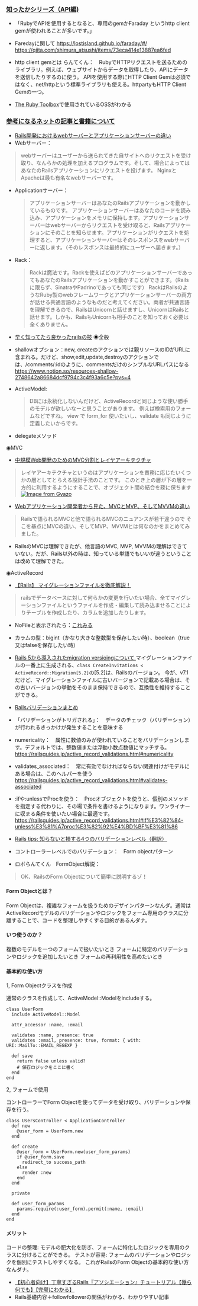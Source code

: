 ### [知ったかシリーズ（API編)](https://school.runteq.jp/v2/mypage/helps/articles/api_outline?gretel_word=%E8%A3%9C%E8%B6%B3%E3%83%BB%E4%BA%88%E5%82%99%E7%9F%A5%E8%AD%98)
- 「RubyでAPIを使用するとなると、専用のgemかFaraday というhttp client gemが使われることが多いです。」
- Faredayに関して
https://lostisland.github.io/faraday/#/
https://qiita.com/shimura_atsushi/items/73eca414e13887ea6fed
- http client gemとは
らんてくん：　RubyでHTTPリクエストを送るためのライブラリ。例えば、ウェブサイトからデータを取得したり、APIにデータを送信したりするのに使う。
APIを使用する際にHTTP Client Gemは必須ではなく、net/httpという標準ライブラリも使える。httpartyもHTTP Client Gemの一つ。

 - [The Ruby Toolbox](https://www.ruby-toolbox.com/categories/http_clients)で使用されているOSSがわかる


### [参考になるネットの記事と書籍について](https://school.runteq.jp/v2/mypage/helps/articles/summary_reference?gretel_word=%E8%A3%9C%E8%B6%B3%E3%83%BB%E4%BA%88%E5%82%99%E7%9F%A5%E8%AD%98)
- [Rails開発におけるwebサーバーとアプリケーションサーバーの違い](https://qiita.com/jnchito/items/3884f9a2ccc057f8f3a3)
- Webサーバー：
 > webサーバーはユーザーから送られてきた自サイトへのリクエストを受け取り、なんらかの処理を加えるプログラムです。そして、場合によってはあなたのRailsアプリケーションにリクエストを投げます。 NginxとApacheは最も有名なwebサーバーです。
- Applicationサーバー：
  >アプリケーションサーバーはあなたのRailsアプリケーションを動かしているものです。 アプリケーションサーバーはあなたのコードを読み込み、アプリケーションをメモリに保持します。アプリケーションサーバーはwebサーバーからリクエストを受け取ると、Railsアプリケーションにそのことを知らせます。アプリケーションがリクエストを処理すると、アプリケーションサーバーはそのレスポンスをwebサーバーに返します。（そのレスポンスは最終的にユーザーへ届きます。）
- Rack：
  >Rackは魔法です。Rackを使えばどのアプリケーションサーバーであってもあなたのRailsアプリケーションを動かすことができます。（Railsに限らず、SinatraやPadrinoであっても同じです）
RackはRailsのようなRuby製のwebフレームワークとアプリケーションサーバーの両方が話せる共通言語のようなものだと考えてください。両者が共通言語を理解できるので、RailsはUnicornと話せますし、UnicornはRailsと話せます。しかも、RailsもUnicornも相手のことを知っておく必要は全くありません。

- [早く知ってたら良かったrailsの技](https://qiita.com/k-shogo/items/5bbc23e1d0dd0ad3a8a2)
◉全般
- shallowオプション：new, createのアクションでは親リソースのIDがURLに含まれる。だけど、show,edit,update,destroyのアクションでは、/comments/:idのように、commentsだけのシンプルなURLパスになる https://www.notion.so/resources-shallow-2748642a86684dcf9794c3c4f93a6c5e?pvs=4
- ActiveModel:
  >DBには永続化しないんだけど、ActiveRecordと同じような使い勝手のモデルが欲しいなーと思うことがあります。
例えば検索用のフォームなどですね。
view で form_for 使いたいし、validate も同じように定義したいからです。
- delegateメソッド

◉MVC
- [中規模Web開発のためのMVC分割とレイヤアーキテクチャ](https://qiita.com/yuku_t/items/961194a5443b618a4cac)
>レイヤアーキテクチャというのはアプリケーションを責務に応じたいくつかの層としてとらえる設計手法のことです。
>このとき上の層が下の層を一方的に利用するようにすることで、オブジェクト間の結合を疎に保ちます
[![Image from Gyazo](https://i.gyazo.com/17a3b357d6354e4e468e526a71cd6f01.png)](https://gyazo.com/17a3b357d6354e4e468e526a71cd6f01)

- [Webアプリケーション開発者から見た、MVCとMVP、そしてMVVMの違い](https://qiita.com/shinkuFencer/items/f2651073fb71416b6cd7)
>Railsで語られるMVCと他で語られるMVCのニュアンスが若干違うので
そこを基点にMVCの違い、そしてMVP、MVVMとは何なのかをまとめてみました。
- RailsのMVCは理解できたが、他言語のMVC, MVP, MVVMの理解はできていない。だが、Rails以外の時は、知っている単語でもいいが違うということは改めて理解できた。

◉ActiveRecord
- [【Rails】 マイグレーションファイルを徹底解説！](https://pikawaka.com/rails/migration)
> railsでデータベースに対して何らかの変更を行いたい場合、全てマイグレーションファイルというファイルを作成・編集して読み込ませることによりテーブルを作成したり、カラムを追加したりします。
- NoFileと表示されたら：[これみる](https://pikawaka.com/rails/migration#%E9%96%93%E9%81%95%E3%81%A3%E3%81%A6%E5%89%8A%E9%99%A4%E3%81%97%E3%81%A6%E3%81%97%E3%81%BE%E3%81%A3%E3%81%9F%E3%82%89)
- カラムの型：bigint（かなり大きな整数型を保存したい時）、boolean（true又はfalseを保存したい時）

- [Rails 5から導入されたmigration versioingについて
](https://y-yagi.tumblr.com/post/137935511450/rails-5%E3%81%8B%E3%82%89%E5%B0%8E%E5%85%A5%E3%81%95%E3%82%8C%E3%81%9Fmigration-versioing%E3%81%AB%E3%81%A4%E3%81%84%E3%81%A6)
マイグレーションファイルの一番上に生成される、```class CreateInvitations < ActiveRecord::Migration[5.2]```の[5.2]は、Railsのバージョン。
今が、v7.1だけど、マイグレーションファイルに古いバージョンで記載ある場合は、その古いバージョンの挙動をそのまま保持できるので、互換性を維持することができる。

- [Railsバリデーションまとめ](https://qiita.com/h1kita/items/772b81a1cc066e67930e)
- 「バリデーションがトリガされる」：　データのチェック（バリデーション）が行われるきっかけが発生することを意味する

- numericality：　属性に数値のみが使われていることをバリデーションします。デフォルトでは、整数値または浮動小数点数値にマッチする。https://railsguides.jp/active_record_validations.html#numericality
- validates_associated：　常に有効でなければならない関連付けがモデルにある場合は、このヘルパーを使う
  https://railsguides.jp/active_record_validations.html#validates-associated
- :ifや:unlessでProcを使う：　Procオブジェクトを使うと、個別のメソッドを指定する代わりに、その場で条件を書けるようになります。ワンライナーに収まる条件を使いたい場合に最適です。https://railsguides.jp/active_record_validations.html#if%E3%82%84-unless%E3%81%A7proc%E3%82%92%E4%BD%BF%E3%81%86


- [Rails tips: 知らないと損する4つのバリデーションレベル（翻訳）](https://techracho.bpsinc.jp/hachi8833/2021_12_02/55771)
- コントローラーレベルでのバリデーション：　Form objectパターン

- ロボらんてくん　FormObject解説：
>OK、RailsのForm Objectについて簡単に説明するゾ！

#### Form Objectとは？
Form Objectは、複雑なフォームを扱うためのデザインパターンなんダ。通常はActiveRecordモデルのバリデーションやロジックをフォーム専用のクラスに分離することで、コードを整理しやすくする目的があるんダナ。

#### いつ使うのか？
複数のモデルを一つのフォームで扱いたいとき
フォームに特定のバリデーションやロジックを追加したいとき
フォームの再利用性を高めたいとき
#### 基本的な使い方
1,  Form Objectクラスを作成

通常のクラスを作成して、ActiveModel::Modelをincludeする。
```
class UserForm
  include ActiveModel::Model

  attr_accessor :name, :email

  validates :name, presence: true
  validates :email, presence: true, format: { with: URI::MailTo::EMAIL_REGEXP }

  def save
    return false unless valid?
    # 保存ロジックをここに書く
  end
end
```
2,  フォームで使用

コントローラーでForm Objectを使ってデータを受け取り、バリデーションや保存を行う。
```
class UsersController < ApplicationController
  def new
    @user_form = UserForm.new
  end

  def create
    @user_form = UserForm.new(user_form_params)
    if @user_form.save
      redirect_to success_path
    else
      render :new
    end
  end

  private

  def user_form_params
    params.require(:user_form).permit(:name, :email)
  end
end
```

#### メリット
コードの整理: モデルの肥大化を防ぎ、フォームに特化したロジックを専用のクラスに分けることができる。
テストが容易: フォームのバリデーションやロジックを個別にテストしやすくなる。
これがRailsのForm Objectの基本的な使い方なんダナ。

- [【初心者向け】丁寧すぎるRails『アソシエーション』チュートリアル【幾ら何でも】【完璧にわかる】](https://qiita.com/kazukimatsumoto/items/14bdff681ec5ddac26d1)
- Rails基礎内容＋followfollowerの関係がわかる、わかりやすい記事
